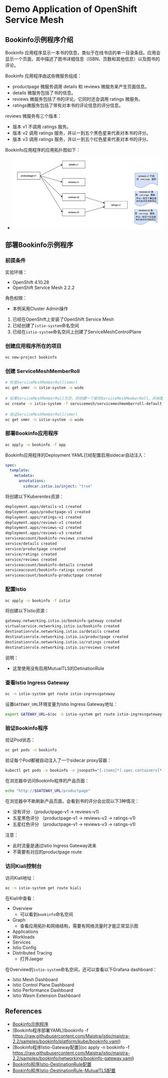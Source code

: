 # Demo Application of OpenShift Service Mesh

## Bookinfo示例程序介绍

Bookinfo 应用程序显示一本书的信息，类似于在线书店的单一目录条目。应用会显示一个页面，其中描述了图书详细信息（ISBN、页数和其他信息）以及图书的评论。

Bookinfo 应用程序由这些微服务组成：
- productpage 微服务调用 details 和 reviews 微服务来产生页面信息。
- details 微服务包括了书的信息。
- reviews 微服务包括了书的评论。它同时还会调用 ratings 微服务。
- ratings微服务包括了带有对本书的评论信息的评分信息。

reviews 微服务有三个版本：
- 版本 v1 不调用 ratings 服务。
- 版本 v2 调用 ratings 服务，并以一到五个黑色星来代表对本书的评分。
- 版本 v3 调用 ratings 服务，并以一到五个红色星来代表对本书的评分。

Bookinfo应用程序的应用拓扑图如下：
- ![bookinfo](bookinfo.jpeg)

## 部署Bookinfo示例程序

### 前提条件

实验环境：
- OpenShift 4.10.28
- OpenShift Service Mesh 2.2.2

角色权限：
- 本例采用Cluster Admin操作

1. 已经在OpenShift上安装了OpenShift Service Mesh
2. 已经创建了`istio-system`命名空间
3. 已经在`istio-system`命名空间上创建了ServiceMeshControlPlane

### 创建应用程序所在的项目

```bash
oc new-project bookinfo
```

### 创建 ServiceMeshMemberRoll

```bash
# 检查ServiceMeshMemberRoll(smmr)
oc get smmr -n istio-system -o wide

# 如果ServiceMeshMemberRoll为空，则创建一个新的ServiceMeshMemberRoll，并纳管bookinfo命名空间
oc create -n istio-system -f servicemesh/servicemeshmemberroll-default.yaml

# 验证ServiceMeshMemberRoll(smmr)
oc get smmr -n istio-system -o wide
```

### 部署Bookinfo应用程序

```bash
oc apply -n bookinfo -f app
```

Bookinfo应用程序的Deployment YAML已经配置启用sidecar自动注入：
```yaml
spec:
  template:
    metadata:
      annotations:
        sidecar.istio.io/inject: "true"
```

将创建以下Kuberentes资源：
```bash
deployment.apps/details-v1 created
deployment.apps/productpage-v1 created
deployment.apps/ratings-v1 created
deployment.apps/reviews-v1 created
deployment.apps/reviews-v2 created
deployment.apps/reviews-v3 created
serviceaccount/bookinfo-reviews created
service/details created
service/productpage created
service/ratings created
service/reviews created
serviceaccount/bookinfo-details created
serviceaccount/bookinfo-ratings created
serviceaccount/bookinfo-productpage created
```

### 配置Istio

```bash
oc apply -n bookinfo -f istio
```

将创建以下Istio资源：
```bash
gateway.networking.istio.io/bookinfo-gateway created
virtualservice.networking.istio.io/bookinfo created
destinationrule.networking.istio.io/details created
destinationrule.networking.istio.io/productpage created
destinationrule.networking.istio.io/ratings created
destinationrule.networking.istio.io/reviews created
```

说明：
- 这里使用没有启用MutualTLS的DetinationRule

### 查看Istio Ingress Gateway

```bash
oc -n istio-system get route istio-ingressgateway
```

设置`GATEWAY_URL`环境变量为Istio Ingress Gateway地址：
```bash
export GATEWAY_URL=$(oc -n istio-system get route istio-ingressgateway -o jsonpath='{.spec.host}')
```

### 验证Bookinfo程序

验证Pod状态：
```bash
oc get pods -n bookinfo
```

验证每个Pod都被自动注入了一个sidecar proxy容器：
```bash
kubectl get pods -n bookinfo -o jsonpath="{.items[*].spec.containers[*].name}"
```

在浏览器中访问Bookinfo程序的产品页面：
```bash
echo "http://$GATEWAY_URL/productpage"
```

在浏览器中不断刷新产品页面，会看到书的评分会出现以下3种情况：
- 没有评分 （productpage-v1 -> reviews-v1)
- 五星黑色评分 （productpage-v1 -> reviews-v2 -> ratings-v1)
- 五星红色评分 （productpage-v1 -> reviews-v3 -> ratings-v1)

注意：
- 此时流量是通过Istio Ingress Gateway进来
- 不需要有对应的productpage route


### 访问Kiali控制台

访问Kiali地址：
```bash
oc -n istio-system get route kiali
```

在Kiali中查看：
- Overview
    - 可以看到`bookinfo`命名空间
- Graph
    - 查看应用拓扑和网络结构，需要有网络流量时才能正常显示图
- Applications
- Workloads
- Services
- Istio Config
- Distributed Tracing
    - 打开Jaeger


在Overview的`istio-system`命名空间，还可以查看以下Grafana dashboard：
- Istio Mesh Dashboard
- Istio Control Plane Dashboard
- Istio Performance Dashboard
- Istio Wasm Extension Dashboard

## References

- [Bookinfo示例程序](https://access.redhat.com/documentation/zh-cn/openshift_container_platform/4.10/html/service_mesh/ossm-tutorial-bookinfo-overview_ossm-create-mesh)
- [Bookinfo程序部署YAML](bookinfo -f https://raw.githubusercontent.com/Maistra/istio/maistra-2.2/samples/bookinfo/platform/kube/bookinfo.yaml)
- [Bookinfo程序Istio-Gateway配置](oc apply -n bookinfo -f https://raw.githubusercontent.com/Maistra/istio/maistra-2.2/samples/bookinfo/networking/bookinfo-gateway.yaml)
- [Bookinfo程序Istio-DestinationRule配置](https://raw.githubusercontent.com/Maistra/istio/maistra-2.2/samples/bookinfo/networking/destination-rule-all.yaml)
- [Bookinfo程序Istio-DestinationRule-MutualTLS配置](https://raw.githubusercontent.com/Maistra/istio/maistra-2.2/samples/bookinfo/networking/destination-rule-all-mtls.yaml)